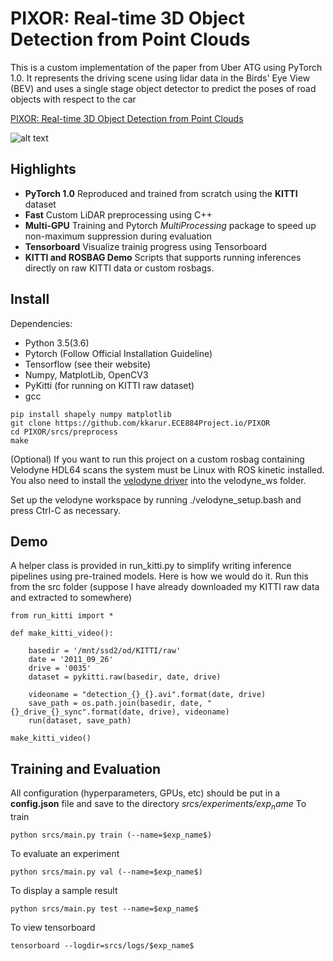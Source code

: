 # PIXOR: Real-time 3D Object Detection from Point Clouds

This is a custom implementation of the paper from Uber ATG using PyTorch 1.0. It represents the driving scene using lidar data in the Birds' Eye View (BEV) and uses a single stage object detector to predict the poses of road objects with respect to the car

[PIXOR: Real-time 3D Object Detection from Point Clouds](http://openaccess.thecvf.com/content_cvpr_2018/papers/Yang_PIXOR_Real-Time_3D_CVPR_2018_paper.pdf)

![alt text](imgs/sample.png)

## Highlights
- **PyTorch 1.0** Reproduced and trained from scratch using the **KITTI** dataset
- **Fast** Custom LiDAR preprocessing using C++ 
- **Multi-GPU** Training and Pytorch *MultiProcessing* package to speed up non-maximum suppression during evaluation
- **Tensorboard** Visualize trainig progress using Tensorboard
- **KITTI and ROSBAG Demo** Scripts that supports running inferences directly on raw KITTI data or custom rosbags.


## Install
Dependencies: 
- Python 3.5(3.6)
- Pytorch (Follow Official Installation Guideline)
- Tensorflow (see their website)
- Numpy, MatplotLib, OpenCV3
- PyKitti (for running on KITTI raw dataset)
- gcc

```
pip install shapely numpy matplotlib
git clone https://github.com/kkarur.ECE884Project.io/PIXOR
cd PIXOR/srcs/preprocess
make
```

(Optional) If you want to run this project on a custom rosbag containing Velodyne HDL64 scans the system must be Linux with ROS kinetic installed.
You also need to install the [velodyne driver](https://github.com/ros-drivers/velodyne) into the velodyne_ws folder.

Set up the velodyne workspace by running ./velodyne_setup.bash and press Ctrl-C as necessary.

## Demo
A helper class is provided in run_kitti.py to simplify writing inference pipelines using pre-trained models. Here is how we would do it. Run this from the src folder (suppose I have already downloaded my KITTI raw data and extracted to somewhere)
```
from run_kitti import *

def make_kitti_video():
     
    basedir = '/mnt/ssd2/od/KITTI/raw'
    date = '2011_09_26'
    drive = '0035'
    dataset = pykitti.raw(basedir, date, drive)
   
    videoname = "detection_{}_{}.avi".format(date, drive)
    save_path = os.path.join(basedir, date, "{}_drive_{}_sync".format(date, drive), videoname)    
    run(dataset, save_path)

make_kitti_video()
``` 

## Training and Evaluation

All configuration (hyperparameters, GPUs, etc) should be put in a **config.json** file and save to the directory *srcs/experiments/$exp_name$*
To train
```
python srcs/main.py train (--name=$exp_name$)
```
To evaluate an experiment
```
python srcs/main.py val (--name=$exp_name$)
```
To display a sample result
```
python srcs/main.py test --name=$exp_name$
```
To view tensorboard
```
tensorboard --logdir=srcs/logs/$exp_name$
```





